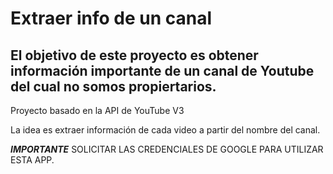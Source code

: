 # Extraer info de un canal
## El objetivo de este proyecto es obtener información importante de un canal de Youtube del cual no somos propiertarios.

Proyecto basado en la API de YouTube V3

La idea es extraer información de cada video a partir del nombre del canal.

*****IMPORTANTE*****
SOLICITAR LAS CREDENCIALES DE GOOGLE PARA UTILIZAR ESTA APP.
